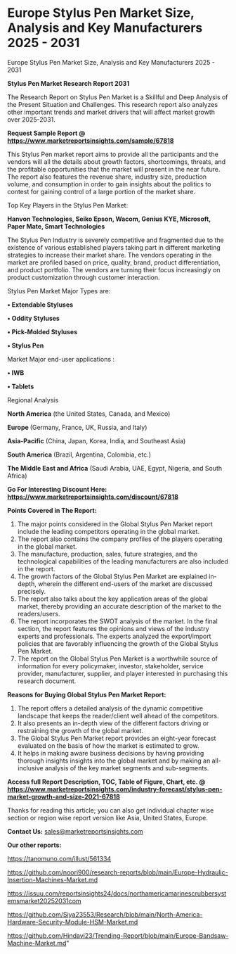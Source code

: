 # Europe Stylus Pen Market Size, Analysis and Key Manufacturers 2025 - 2031
Europe Stylus Pen Market Size, Analysis and Key Manufacturers 2025 - 2031

<strong>Stylus Pen Market Research Report 2031</strong>

The Research Report on Stylus Pen Market is a Skillful and Deep Analysis of the Present Situation and Challenges. This research report also analyzes other important trends and market drivers that will affect market growth over 2025-2031.

<strong>Request Sample Report @ <a href=https://www.marketreportsinsights.com/sample/67818>https://www.marketreportsinsights.com/sample/67818</a></strong>

This Stylus Pen market report aims to provide all the participants and the vendors will all the details about growth factors, shortcomings, threats, and the profitable opportunities that the market will present in the near future. The report also features the revenue share, industry size, production volume, and consumption in order to gain insights about the politics to contest for gaining control of a large portion of the market share.

Top Key Players in the Stylus Pen Market:

<strong>Hanvon Technologies, Seiko Epson, Wacom, Genius KYE, Microsoft, Paper Mate, Smart Technologies</strong>

The Stylus Pen Industry is severely competitive and fragmented due to the existence of various established players taking part in different marketing strategies to increase their market share. The vendors operating in the market are profiled based on price, quality, brand, product differentiation, and product portfolio. The vendors are turning their focus increasingly on product customization through customer interaction.

Stylus Pen Market Major Types are:

<strong>• Extendable Styluses

• Oddity Styluses

• Pick-Molded Styluses

• Stylus Pen</strong>

Market Major end-user applications :

<strong>• IWB

• Tablets</strong>

Regional Analysis

</u><strong><b>North America</b></strong> (the United States, Canada, and Mexico)

<strong><b>Europe </b></strong>(Germany, France, UK, Russia, and Italy)

<strong><b>Asia-Pacific</b></strong> (China, Japan, Korea, India, and Southeast Asia)

<strong><b>South America</b></strong> (Brazil, Argentina, Colombia, etc.)

<strong><b>The Middle East and Africa</b></strong> (Saudi Arabia, UAE, Egypt, Nigeria, and South Africa)

<strong>Go For Interesting Discount Here: <a href=https://www.marketreportsinsights.com/discount/67818>https://www.marketreportsinsights.com/discount/67818</a></strong>

<strong>Points Covered in The Report:</strong>
<ol>
  <li>The major points considered in the Global Stylus Pen Market report include the leading competitors operating in the global market.</li>
  <li>The report also contains the company profiles of the players operating in the global market.</li>
  <li>The manufacture, production, sales, future strategies, and the technological capabilities of the leading manufacturers are also included in the report.</li>
  <li>The growth factors of the Global Stylus Pen Market are explained in-depth, wherein the different end-users of the market are discussed precisely.</li>
  <li>The report also talks about the key application areas of the global market, thereby providing an accurate description of the market to the readers/users.</li>
  <li>The report incorporates the SWOT analysis of the market. In the final section, the report features the opinions and views of the industry experts and professionals. The experts analyzed the export/import policies that are favorably influencing the growth of the Global Stylus Pen Market.</li>
  <li>The report on the Global Stylus Pen Market is a worthwhile source of information for every policymaker, investor, stakeholder, service provider, manufacturer, supplier, and player interested in purchasing this research document.</li>
</ol>
<strong>Reasons for Buying Global Stylus Pen Market Report:</strong>

<ol>
  <li>The report offers a detailed analysis of the dynamic competitive landscape that keeps the reader/client well ahead of the competitors.</li>
  <li>It also presents an in-depth view of the different factors driving or restraining the growth of the global market.</li>
  <li>The Global Stylus Pen Market report provides an eight-year forecast evaluated on the basis of how the market is estimated to grow.</li>
  <li>It helps in making aware business decisions by having providing thorough insights insights into the global market and by making an all-inclusive analysis of the key market segments and sub-segments.</li>
</ol>
<strong>Access full Report Description, TOC, Table of Figure, Chart, etc. @ <a href=https://www.marketreportsinsights.com/industry-forecast/stylus-pen-market-growth-and-size-2021-67818>https://www.marketreportsinsights.com/industry-forecast/stylus-pen-market-growth-and-size-2021-67818</a></strong>


Thanks for reading this article; you can also get individual chapter wise section or region wise report version like Asia, United States, Europe.

<strong>Contact Us:</strong>
sales@marketreportsinsights.com

<strong>Our other reports:</strong>

<a href=https://tanomuno.com/illust/561334>https://tanomuno.com/illust/561334</a>

<a href=https://github.com/noori900/research-reports/blob/main/Europe-Hydraulic-Insertion-Machines-Market.md>https://github.com/noori900/research-reports/blob/main/Europe-Hydraulic-Insertion-Machines-Market.md</a>

<a href=https://issuu.com/reportsinsights24/docs/northamericamarinescrubbersystemsmarket20252031com>https://issuu.com/reportsinsights24/docs/northamericamarinescrubbersystemsmarket20252031com</a>

<a href=https://github.com/Siya23553/Research/blob/main/North-America-Hardware-Security-Module-HSM-Market.md>https://github.com/Siya23553/Research/blob/main/North-America-Hardware-Security-Module-HSM-Market.md</a>

<a href=https://github.com/Hindavi23/Trending-Report/blob/main/Europe-Bandsaw-Machine-Market.md>https://github.com/Hindavi23/Trending-Report/blob/main/Europe-Bandsaw-Machine-Market.md</a>"
